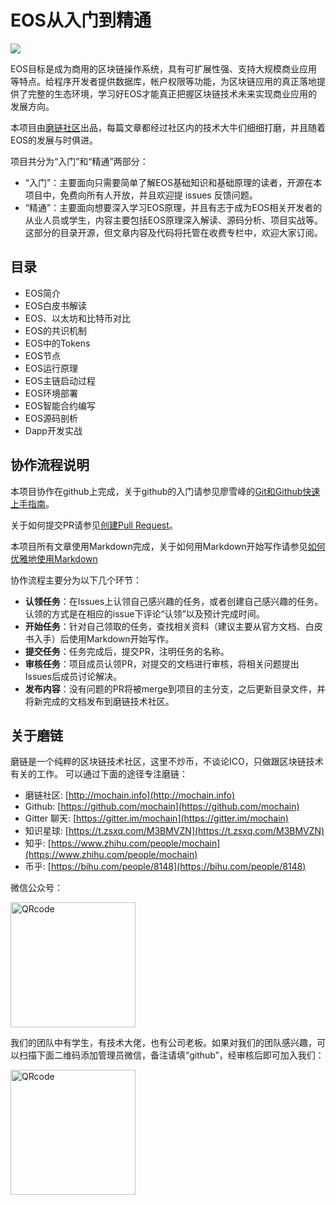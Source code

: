 EOS从入门到精通
=================

![](http://7sbld9.com1.z0.glb.clouddn.com/logo.png)

EOS目标是成为商用的区块链操作系统，具有可扩展性强、支持大规模商业应用等特点。给程序开发者提供数据库，帐户权限等功能，为区块链应用的真正落地提供了完整的生态环境，学习好EOS才能真正把握区块链技术未来实现商业应用的发展方向。

本项目由[磨链社区](mochain.info)出品，每篇文章都经过社区内的技术大牛们细细打磨，并且随着EOS的发展与时俱进。

项目共分为“入门”和“精通”两部分：

* “入门”：主要面向只需要简单了解EOS基础知识和基础原理的读者，开源在本项目中，免费向所有人开放，并且欢迎提 issues 反馈问题。
* “精通”：主要面向想要深入学习EOS原理，并且有志于成为EOS相关开发者的从业人员或学生，内容主要包括EOS原理深入解读、源码分析、项目实战等。这部分的目录开源，但文章内容及代码将托管在收费专栏中，欢迎大家订阅。

## 目录
* EOS简介
* EOS白皮书解读
* EOS、以太坊和比特币对比
* EOS的共识机制
* EOS中的Tokens
* EOS节点
* EOS运行原理
* EOS主链启动过程
* EOS环境部署
* EOS智能合约编写
* EOS源码剖析
* Dapp开发实战

## 协作流程说明
本项目协作在github上完成，关于github的入门请参见廖雪峰的[Git和Github快速上手指南](https://www.liaoxuefeng.com/wiki/0013739516305929606dd18361248578c67b8067c8c017b000/001373962845513aefd77a99f4145f0a2c7a7ca057e7570000)。

关于如何提交PR请参见[创建Pull Request](https://github.com/geeeeeeeeek/git-recipes/wiki/3.3-%E5%88%9B%E5%BB%BA-Pull-Request)。

本项目所有文章使用Markdown完成，关于如何用Markdown开始写作请参见[如何优雅地使用Markdown](http://daily.zhihu.com/story/9215495)

协作流程主要分为以下几个环节：

- **认领任务**：在Issues上认领自己感兴趣的任务，或者创建自己感兴趣的任务。认领的方式是在相应的issue下评论“认领”以及预计完成时间。
- **开始任务**：针对自己领取的任务，查找相关资料（建议主要从官方文档、白皮书入手）后使用Markdown开始写作。
- **提交任务**：任务完成后，提交PR，注明任务的名称。
- **审核任务**：项目成员认领PR，对提交的文档进行审核，将相关问题提出Issues后成员讨论解决。
- **发布内容**：没有问题的PR将被merge到项目的主分支，之后更新目录文件，并将新完成的文档发布到磨链技术社区。

## 关于磨链

磨链是一个纯粹的区块链技术社区，这里不炒币，不谈论ICO，只做跟区块链技术有关的工作。
可以通过下面的途径专注磨链：

* 磨链社区: [http://mochain.info](http://mochain.info) 
* Github: [https://github.com/mochain](https://github.com/mochain)
* Gitter 聊天: [https://gitter.im/mochain](https://gitter.im/mochain)
* 知识星球: [https://t.zsxq.com/M3BMVZN](https://t.zsxq.com/M3BMVZN)
* 知乎: [https://www.zhihu.com/people/mochain](https://www.zhihu.com/people/mochain)
* 币乎: [https://bihu.com/people/8148](https://bihu.com/people/8148)

微信公众号：

<img src="http://7sbld9.com1.z0.glb.clouddn.com/wechat.jpg" width = "200" height = "200" alt="QRcode" align=center />

我们的团队中有学生，有技术大佬，也有公司老板。如果对我们的团队感兴趣，可以扫描下面二维码添加管理员微信，备注请填“github”，经审核后即可加入我们：

<img src="http://7sbld9.com1.z0.glb.clouddn.com/fish.png" width = "200" height = "200" alt="QRcode" align=center />